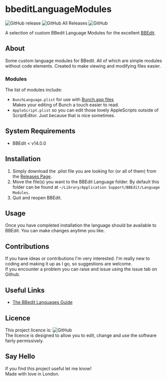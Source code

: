 # bbeditLanguageModules

![GitHub release](https://img.shields.io/github/release/aarblaster/bbeditLanguageModules.svg)
![GitHub All Releases](https://img.shields.io/github/downloads/aarblaster/bbeditLanguageModules/total.svg)
![GitHub](https://img.shields.io/github/license/aarblaster/bbeditLanguageModules.svg)

A selection of custom BBedit Language Modules for the excellent [BBEdit](https://www.barebones.com/products/bbedit). 

## About
Some custom language modules for BBedit. All of which are simple modules without code elements.
Created to make viewing and modifying files easier.  

### Modules
The list of modules include: 
- `BunchLanguage.plist` for use with [Bunch.app files](https://bunchapp.co)  
	Makes your editing of Bunch a touch easier to read.
- `AppleScript.plist` so you can edit those lovely AppleScripts outside of ScriptEditor. Just because that is nice sometimes.


## System Requirements
- BBEdit < v14.0.0


## Installation
1. Simply download the .plist file you are looking for (or all of them) from the [Releases Page](https://github.com/aarblaster/bbeditLanguageModules/releases/).
2. Move the file(s) you want to the BBEdit Language folder. By default this folder can be found at `~/Library/Application Support/BBEdit/Language Modules`.
3. Quit and reopen BBEdit.

## Usage
Once you have completed installation the language should be available to BBEdit. You can make changes anytime you like.

## Contributions
If you have ideas or contributions I'm very interested. I'm really new to coding and making it up as I go, so suggestions are welcome.   
If you encounter a problem you can raise and issue using the issue tab on Github.

## Useful Links
- [The BBedit Languages Guide](https://www.barebones.com/support/develop/clm.html)

## Licence 
This project licence is:
![GitHub](https://img.shields.io/github/license/aarblaster/bbeditLanguageModules.svg)   
The licence is designed to allow you to edit, change and use the software fairly permissively.

## Say Hello
 If you find this project useful let me know!   
 Made with love in London.